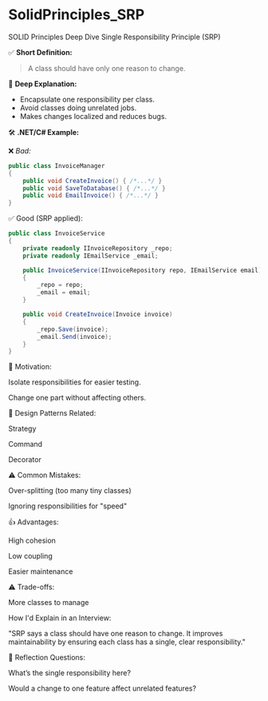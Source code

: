 # SolidPrinciples_SRP
SOLID Principles Deep Dive Single Responsibility Principle (SRP)


✅ **Short Definition:**  
> A class should have only one reason to change.

🧠 **Deep Explanation:**  
- Encapsulate one responsibility per class.  
- Avoid classes doing unrelated jobs.  
- Makes changes localized and reduces bugs.

🛠️ **.NET/C# Example:**

❌ *Bad:*

```csharp
public class InvoiceManager
{
    public void CreateInvoice() { /*...*/ }
    public void SaveToDatabase() { /*...*/ }
    public void EmailInvoice() { /*...*/ }
}

```
✅ Good (SRP applied):
```csharp
public class InvoiceService
{
    private readonly IInvoiceRepository _repo;
    private readonly IEmailService _email;

    public InvoiceService(IInvoiceRepository repo, IEmailService email)
    {
        _repo = repo;
        _email = email;
    }

    public void CreateInvoice(Invoice invoice)
    {
        _repo.Save(invoice);
        _email.Send(invoice);
    }
}
```
🎯 Motivation:

Isolate responsibilities for easier testing.

Change one part without affecting others.

🚀 Design Patterns Related:

Strategy

Command

Decorator

⚠️ Common Mistakes:

Over-splitting (too many tiny classes)

Ignoring responsibilities for "speed"

👍 Advantages:

High cohesion

Low coupling

Easier maintenance

⚠️ Trade-offs:

More classes to manage

 How I'd Explain in an Interview:

"SRP says a class should have one reason to change. It improves maintainability by ensuring each class has a single, clear responsibility."

🧪 Reflection Questions:

What’s the single responsibility here?

Would a change to one feature affect unrelated features?
